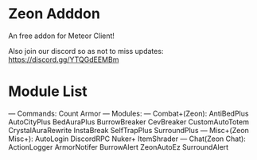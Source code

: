 # Zeon Adddon
An free addon for Meteor Client!

Also join our discord so as not to miss updates: https://discord.gg/YTQGdEEMBm

# Module List
— Commands:
  Count
  Armor
— Modules:
 — Combat+(Zeon):
    AntiBedPlus
    AutoCityPlus
    BedAuraPlus
    BurrowBreaker
    CevBreaker
    CustomAutoTotem
    CrystalAuraRewrite
    InstaBreak
    SelfTrapPlus
    SurroundPlus
 — Misc+(Zeon Misc+):
    AutoLogin
    DiscordRPC
    Nuker+
    ItemShrader
 — Chat(Zeon Chat):
    ActionLogger
    ArmorNotifer
    BurrowAlert
    ZeonAutoEz
    SurroundAlert
